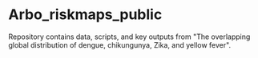 # Arbo_riskmaps_public

Repository contains data, scripts, and key outputs from "The overlapping global distribution of dengue, chikungunya, Zika, and yellow fever".
